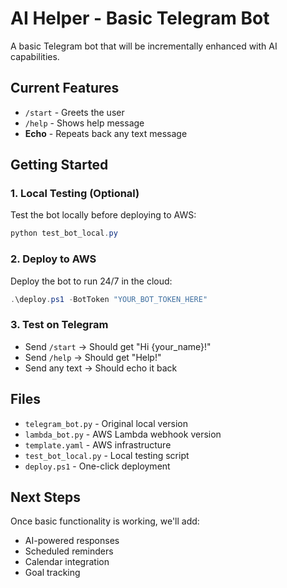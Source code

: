 # AI Helper - Basic Telegram Bot

A basic Telegram bot that will be incrementally enhanced with AI capabilities.

## Current Features
- `/start` - Greets the user
- `/help` - Shows help message  
- **Echo** - Repeats back any text message

## Getting Started

### 1. Local Testing (Optional)
Test the bot locally before deploying to AWS:
```powershell
python test_bot_local.py
```

### 2. Deploy to AWS
Deploy the bot to run 24/7 in the cloud:
```powershell
.\deploy.ps1 -BotToken "YOUR_BOT_TOKEN_HERE"
```

### 3. Test on Telegram
- Send `/start` → Should get "Hi {your_name}!"
- Send `/help` → Should get "Help!"  
- Send any text → Should echo it back

## Files
- `telegram_bot.py` - Original local version
- `lambda_bot.py` - AWS Lambda webhook version
- `template.yaml` - AWS infrastructure
- `test_bot_local.py` - Local testing script
- `deploy.ps1` - One-click deployment

## Next Steps
Once basic functionality is working, we'll add:
- AI-powered responses
- Scheduled reminders
- Calendar integration
- Goal tracking
